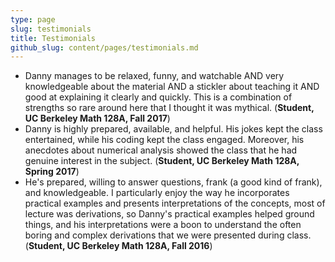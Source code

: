 ```yaml
---
type: page
slug: testimonials
title: Testimonials
github_slug: content/pages/testimonials.md
---
```


* Danny manages to be relaxed, funny, and watchable AND very knowledgeable
  about the material AND a stickler about teaching it AND good at explaining it
  clearly and quickly. This is a combination of strengths so rare around here
  that I thought it was mythical.
  (**Student, UC Berkeley Math 128A, Fall 2017**)
* Danny is highly prepared, available, and helpful. His jokes kept the class
  entertained, while his coding kept the class engaged. Moreover, his anecdotes
  about numerical analysis showed the class that he had genuine interest in
  the subject. (**Student, UC Berkeley Math 128A, Spring 2017**)
* He's prepared, willing to answer questions, frank (a good kind of frank), and
  knowledgeable. I particularly enjoy the way he incorporates practical
  examples and presents interpretations of the concepts, most of lecture was
  derivations, so Danny's practical examples helped ground things, and his
  interpretations were a boon to understand the often boring and complex
  derivations that we were presented during class.
  (**Student, UC Berkeley Math 128A, Fall 2016**)
